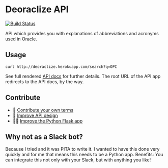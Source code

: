 # Deoraclize API

[![Build Status](https://travis-ci.org/honzajavorek/deoraclize.svg?branch=master)](https://travis-ci.org/honzajavorek/deoraclize)

API which provides you with explanations of abbreviations and acronyms used in Oracle.

## Usage

```
curl http://deoraclize.herokuapp.com/search?q=OPC
```

See full rendered [API docs](http://docs.deoraclize.apiary.io) for further details. The root URL of the API app redirects to the API docs, by the way.

## Contribute

- 📝 [Contribute your own terms](https://github.com/honzajavorek/deoraclize/wiki/Deoraclize)
- 📐 [Improve API design](https://github.com/honzajavorek/deoraclize/blob/master/deoraclize-apiary.apib)
- 👩‍💻 [Improve the Python Flask app](https://github.com/honzajavorek/deoraclize/blob/master/app.py)

## Why not as a Slack bot?

Because I tried and it was PITA to write it. I wanted to have this done very quickly and for me that means this needs to be a Python app. Benefits: You can integrate this not only with your Slack, but with anything you like!
